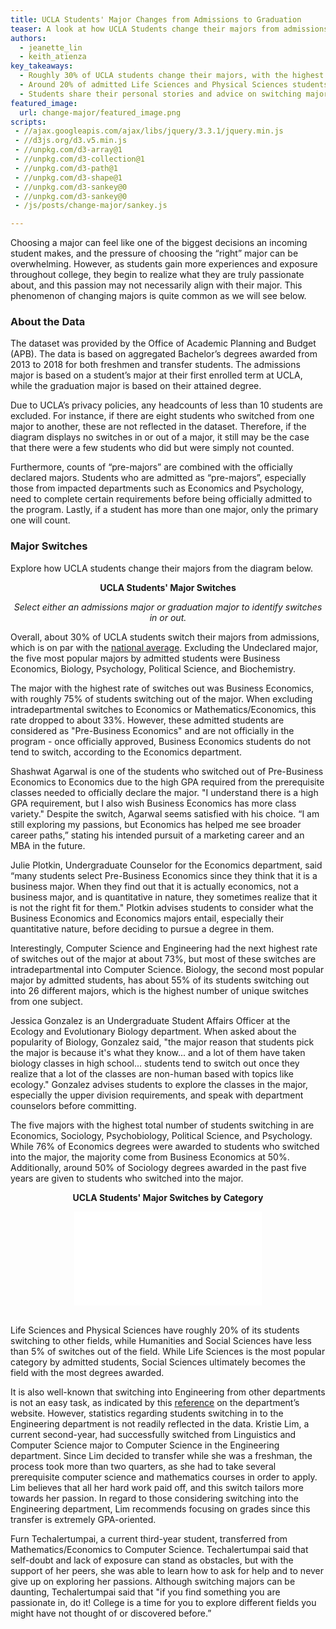 ```yaml
---
title: UCLA Students' Major Changes from Admissions to Graduation
teaser: A look at how UCLA Students change their majors from admissions to attained degree, data aggregated from 2013-2018.
authors:
  - jeanette_lin
  - keith_atienza
key_takeaways:
  - Roughly 30% of UCLA students change their majors, with the highest changes seen among Business Economics, Sociology, Psychobiology, Political Science, and Psychology students. 
  - Around 20% of admitted Life Sciences and Physical Sciences students switch to other fields, while less than 5% of Humanities, Engineering, or Social Sciences students switch. 
  - Students share their personal stories and advice on switching majors that allowed them to pursue their passions and career interests.
featured_image:
  url: change-major/featured_image.png
scripts:
 - //ajax.googleapis.com/ajax/libs/jquery/3.3.1/jquery.min.js
 - //d3js.org/d3.v5.min.js
 - //unpkg.com/d3-array@1
 - //unpkg.com/d3-collection@1
 - //unpkg.com/d3-path@1
 - //unpkg.com/d3-shape@1
 - //unpkg.com/d3-sankey@0
 - //unpkg.com/d3-sankey@0
 - /js/posts/change-major/sankey.js

---
```


Choosing a major can feel like one of the biggest decisions an incoming student makes, and the pressure of choosing the “right” major can be overwhelming. However, as students gain more experiences and exposure throughout college, they begin to realize what they are truly passionate about, and this passion may not necessarily align with their major. This phenomenon of changing majors is quite common as we will see below.


### About the Data

The dataset was provided by the Office of Academic Planning and Budget (APB). The data is based on aggregated Bachelor’s degrees awarded from 2013 to 2018 for both freshmen and transfer students. The admissions major is based on a student’s major at their first enrolled term at UCLA, while the graduation major is based on their attained degree. 

Due to UCLA’s privacy policies, any headcounts of less than 10 students are excluded. For instance, if there are eight students who switched from one major to another, these are not reflected in the dataset. Therefore, if the diagram displays no switches in or out of a major, it still may be the case that there were a few students who did but were simply not counted.

Furthermore, counts of “pre-majors” are combined with the officially declared majors. Students who are admitted as “pre-majors”, especially those from impacted departments such as Economics and Psychology, need to complete certain requirements before being officially admitted to the program. Lastly, if a student has more than one major, only the primary one will count. 


### Major Switches

Explore how UCLA students change their majors from the diagram below.


<p style="text-align: center; font-weight:bold">UCLA Students' Major Switches</p>
<p style="text-align: center; font-style:italic">Select either an admissions major or graduation major to identify switches in or out.</p>


<div class="dropdown"></div>
<div class="dropdown2"></div>
<div id="chart"></div>
<div id="label"></div>

Overall, about 30% of UCLA students switch their majors from admissions, which is on par with the [national average](https://nces.ed.gov/pubs2018/2018434.pdf). Excluding the Undeclared major, the five most popular majors by admitted students were Business Economics, Biology, Psychology, Political Science, and Biochemistry.

The major with the highest rate of switches out was Business Economics, with roughly 75% of students switching out of the major. When excluding intradepartmental switches to Economics or Mathematics/Economics, this rate dropped to about 33%. However, these admitted students are considered as "Pre-Business Economics" and are not officially in the program - once officially approved, Business Economics students do not tend to switch, according to the Economics department.

Shashwat Agarwal is one of the students who switched out of Pre-Business Economics to Economics due to the high GPA required from the prerequisite classes needed to officially declare the major. "I understand there is a high GPA requirement, but I also wish Business Economics has more class variety." Despite the switch, Agarwal seems satisfied with his choice. “I am still exploring my passions, but Economics has helped me see broader career paths,” stating his intended pursuit of a marketing career and an MBA in the future.

Julie Plotkin, Undergraduate Counselor for the Economics department, said “many students select Pre-Business Economics since they think that it is a business major. When they find out that it is actually economics, not a business major, and is quantitative in nature, they sometimes realize that it is not the right fit for them." Plotkin advises students to consider what the Business Economics and Economics majors entail, especially their quantitative nature, before deciding to pursue a degree in them.

Interestingly, Computer Science and Engineering had the next highest rate of switches out of the major at about 73%, but most of these switches are intradepartmental into Computer Science. Biology, the second most popular major by admitted students, has about 55% of its students switching out into 26 different majors, which is the highest number of unique switches from one subject.

Jessica Gonzalez is an Undergraduate Student Affairs Officer at the Ecology and Evolutionary Biology department. When asked about the popularity of Biology, Gonzalez said, "the major reason that students pick the major is because it's what they know... and a lot of them have taken biology classes in high school... students tend to switch out once they realize that a lot of the classes are non-human based with topics like ecology." Gonzalez advises students to explore the classes in the major, especially the upper division requirements, and speak with department counselors before committing.

The five majors with the highest total number of students switching in are Economics, Sociology, Psychobiology, Political Science, and Psychology. While 76% of Economics degrees were awarded to students who switched into the major, the majority come from Business Economics at 50%. Additionally, around 50% of Sociology degrees awarded in the past five years are given to students who switched into the major.


<p style="text-align: center; font-weight:bold">UCLA Students' Major Switches by Category</p>
<iframe id="bar-chart" frameborder="0" scrolling="no" style="display:block;margin:auto;" src="//plot.ly/~jeanettelin8/5.embed?showlink=false"></iframe>

<br>

Life Sciences and Physical Sciences have roughly 20% of its students switching to other fields, while Humanities and Social Sciences have less than 5% of switches out of the field. While Life Sciences is the most popular category by admitted students, Social Sciences ultimately becomes the field with the most degrees awarded.

It is also well-known that switching into Engineering from other departments is not an easy task, as indicated by this [reference](https://www.seasoasa.ucla.edu/ls-to-engineering/) on the department’s website. However, statistics regarding students switching in to the Engineering department is not readily reflected in the data. Kristie Lim, a current second-year, had successfully switched from Linguistics and Computer Science major to Computer Science in the Engineering department. Since Lim decided to transfer while she was a freshman, the process took more than two quarters, as she had to take several prerequisite computer science and mathematics courses in order to apply. Lim believes that all her hard work paid off, and this switch tailors more towards her passion. In regard to those considering switching into the Engineering department, Lim recommends focusing on grades since this transfer is extremely GPA-oriented.   

Furn Techalertumpai, a current third-year student, transferred from Mathematics/Economics to Computer Science. Techalertumpai said that self-doubt and lack of exposure can stand as obstacles, but with the support of her peers, she was able to learn how to ask for help and to never give up on exploring her passions. Although switching majors can be daunting, Techalertumpai said that "if you find something you are passionate in, do it! College is a time for you to explore different fields you might have not thought of or discovered before.”

